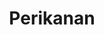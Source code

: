 ---
id: 57
title : Perikanan
linkurl: https://drive.google.com/drive/folders/1K73DiubrcbJQFKd_KMQb9ftHqfqrkc1g?usp=sharing
fitur : aspekpajak
createdTime : 31/07/2019
modifiedTime : 07/01/2020
topik: Versi Lengkap
img: boat.png
---
